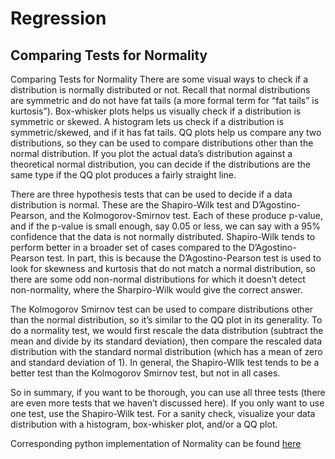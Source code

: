 # Regression

## Comparing Tests for Normality

Comparing Tests for Normality
There are some visual ways to check if a distribution is normally distributed or not. Recall that normal distributions are symmetric and do not have fat tails (a more formal term for “fat tails” is kurtosis”). Box-whisker plots helps us visually check if a distribution is symmetric or skewed. A histogram lets us check if a distribution is symmetric/skewed, and if it has fat tails. QQ plots help us compare any two distributions, so they can be used to compare distributions other than the normal distribution. If you plot the actual data’s distribution against a theoretical normal distribution, you can decide if the distributions are the same type if the QQ plot produces a fairly straight line.

There are three hypothesis tests that can be used to decide if a data distribution is normal. These are the Shapiro-Wilk test and D’Agostino-Pearson, and the Kolmogorov-Smirnov test. Each of these produce p-value, and if the p-value is small enough, say 0.05 or less, we can say with a 95% confidence that the data is not normally distributed. Shapiro-Wilk tends to perform better in a broader set of cases compared to the D’Agostino-Pearson test. In part, this is because the D’Agostino-Pearson test is used to look for skewness and kurtosis that do not match a normal distribution, so there are some odd non-normal distributions for which it doesn’t detect non-normality, where the Sharpiro-Wilk would give the correct answer.

The Kolmogorov Smirnov test can be used to compare distributions other than the normal distribution, so it’s similar to the QQ plot in its generality. To do a normality test, we would first rescale the data distribution (subtract the mean and divide by its standard deviation), then compare the rescaled data distribution with the standard normal distribution (which has a mean of zero and standard deviation of 1). In general, the Shapiro-WIlk test tends to be a better test than the Kolmogorov Smirnov test, but not in all cases.

So in summary, if you want to be thorough, you can use all three tests (there are even more tests that we haven’t discussed here). If you only want to use one test, use the Shapiro-Wilk test. For a sanity check, visualize your data distribution with a histogram, box-whisker plot, and/or a QQ plot.

Corresponding python implementation of Normality can be found [here](https://github.com/purvasingh96/AI-for-Trading/blob/master/Term%201/Theorey%20%26%20Quizes/3.%20Regression/test_normality.ipynb)
